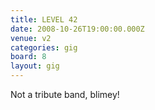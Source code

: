 ```yaml
---
title: LEVEL 42
date: 2008-10-26T19:00:00.000Z
venue: v2
categories: gig
board: 8
layout: gig
---
```

Not a tribute band, blimey!